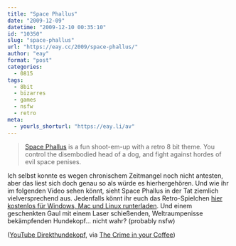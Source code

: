 ```yaml
---
title: "Space Phallus"
date: "2009-12-09"
datetime: "2009-12-10 00:35:10"
id: "10350"
slug: "space-phallus"
url: "https://eay.cc/2009/space-phallus/"
author: "eay"
format: "post"
categories:
  - 0815
tags:
  - 8bit
  - bizarres
  - games
  - nsfw
  - retro
meta:
  - yourls_shorturl: "https://eay.li/av"
---
```


> [Space Phallus](http://www.charliesgames.com/wordpress/?page_id=65) is a fun shoot-em-up with a retro 8 bit theme. You control the disembodied head of a dog, and fight against hordes of evil space penises.

Ich selbst konnte es wegen chronischem Zeitmangel noch nicht antesten, aber das liest sich doch genau so als würde es hierhergehören. Und wie ihr im folgenden Video sehen könnt, sieht Space Phallus in der Tat ziemlich vielversprechend aus. Jedenfalls könnt ihr euch das Retro-Spielchen [hier kostenlos für Windows, Mac und Linux runterladen](http://www.charliesgames.com/wordpress/?page_id=65). Und einem geschenkten Gaul mit einem Laser schießenden, Weltraumpenisse bekämpfenden Hundekopf... nicht wahr? (probably nsfw)

 ([YouTube Direkthundekopf](http://www.youtube.com/watch?v=OS-1G-ZyGMM), via [The Crime in your Coffee](http://the-crime-in-your-coffee.blogspot.com/2009/12/space-phallus.html))
